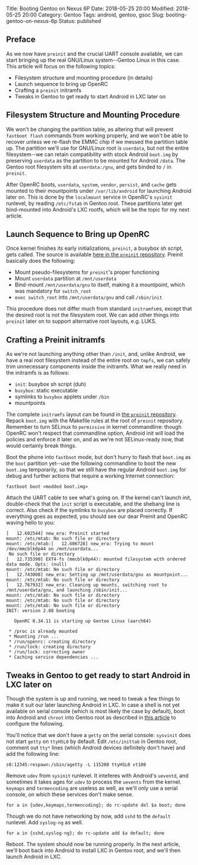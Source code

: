 Title: Booting Gentoo on Nexus 6P
Date: 2018-05-25 20:00
Modified: 2018-05-25 20:00
Category: Gentoo
Tags: android, gentoo, gsoc
Slug: booting-gentoo-on-nexus-6p
Status: published

## Preface

As we now have `preinit` and the crucial UART console available, we can start bringing up the real GNU/Linux system--Gentoo Linux in this case.  This article will focus on the following topics:

  * Filesystem structure and mounting procedure (in details)
  * Launch sequence to bring up OpenRC
  * Crafting a `preinit` initramfs
  * Tweaks in Gentoo to get ready to start Android in LXC later on
  
## Filesystem Structure and Mounting Procedure

We won't be changing the partition table, as altering that will prevent `fastboot flash` commands from working properly, and we won't be able to recover unless we re-flash the EMMC chip if we messed the partition table up.  The partition we'll use for GNU/Linux root is `userdata`, but not the entire filesystem--we can retain compatibility with stock Android `boot.img` by preserving `userdata` as the partition to be mounted for Android `/data`.  The Gentoo root filesystem sits at `userdata:/gnu`, and gets binded to `/` in `preinit`.

After OpenRC boots, `userdata`, `system`, `vendor`, `persist`, and `cache` gets mounted to their mountpoints under `/var/lib/android` for launching Android later on.  This is done by the `localmount` service in OpenRC's `sysinit` runlevel, by reading `/etc/fstab` in Gentoo root.  These partitions later get bind-mounted into Android's LXC rootfs, which will be the topic for my next article.
  
## Launch Sequence to Bring up OpenRC

Once kernel finishes its early initializations, `preinit`, a busybox sh script, gets called.  The source is available [here in the `preinit` repository](https://github.com/KireinaHoro/preinit_angler/blob/141cccc95e0f925e2e1be3cfd02d1e12eabef577/src/init).  Preinit basically does the following:

  * Mount pseudo-filesystems for `preinit`'s proper functioning
  * Mount `userdata` partition at `/mnt/userdata`
  * Bind-mount `/mnt/userdata/gnu` to itself, making it a mountpoint, which was mandatory for `switch_root`
  * `exec switch_root` into `/mnt/userdata/gnu` and call `/sbin/init` 
  
This procedure does not differ much from standard `initramfs`es, except that the desired root is not the filesystem root.  We can add other things into `preinit` later on to support alternative root layouts, e.g. LUKS.

## Crafting a Preinit initramfs

As we're not launching anything other than `/init`, and, unlike Android, we have a real root filesystem instead of the entire root on `tmpfs`, we can safely trim unnecessary components inside the initramfs.  What we really need in the initramfs is as follows:

  * `init`: busybox sh script (duh)
  * `busybox`: static executable
  * symlinks to `busybox` applets under `/bin`
  * mountpoints
  
The complete `initramfs` layout can be found in [the `preinit` repository](https://github.com/KireinaHoro/preinit_angler/tree/141cccc95e0f925e2e1be3cfd02d1e12eabef577/initramfs/root).  Repack `boot.img` with the Makefile rules at the root of `preinit` repository.  Remember to turn SELinux to `permissive` in kernel commandline: though OpenRC won't respect that commandline option, Android init will load the policies and enforce it later on, and as we're not SELinux-ready now, that would certainly break things.

Boot the phone into `fastboot` mode, but don't hurry to flash that `boot.img` as the `boot` partition yet--use the following commandline to boot the new `boot.img` temporarily, so that we still have the regular Android `boot.img` for debug and further actions that require a working Internet connection:

	fastboot boot <modded boot.img>

Attach the UART cable to see what's going on.  If the kernel can't launch init, double-check that the `init` script is executable, and the shebang line is correct.  Also check if the symlinks to `busybox` are placed correctly.  If everything goes as expected, you should see our dear Preinit and OpenRC waving hello to you:

	[   12.602544] new_era: Preinit started
	mount: /etc/mtab: No such file or directory
	mount: /etc/mtab:[   12.606728] new_era: Trying to mount /dev/mmcblk0p44 on /mnt/userdata...
	 No such file or directory
	[   12.735390] EXT4-fs (mmcblk0p44): mounted filesystem with ordered data mode. Opts: (null)
	mount: /etc/mtab: No such file or directory
	[   12.743008] new_era: Setting up /mnt/userdata/gnu as mountpoint...
	mount: /etc/mtab: No such file or directory
	[   12.767932] new_era: Cleaning up mounts, switching root to /mnt/userdata/gnu, and launching /sbin/init...
	mount: /etc/mtab: No such file or directory
	mount: /etc/mtab: No such file or directory
	mount: /etc/mtab: No such file or directory
	INIT: version 2.88 booting

	   OpenRC 0.34.11 is starting up Gentoo Linux (aarch64)

	 * /proc is already mounted
	 * Mounting /run ...
	 * /run/openrc: creating directory
	 * /run/lock: creating directory
	 * /run/lock: correcting owner
	 * Caching service dependencies ...


## Tweaks in Gentoo to get ready to start Android in LXC later on

Though the system is up and running, we need to tweak a few things to make it suit our later launching Android in LXC.  In case a shell is not yet available on serial console (which is most likely the case by default), boot into Android and `chroot` into Gentoo root as described in [this article](/building-gentoo-chroot-in-android.html) to configure the following.

You'll notice that we don't have a `getty` on the serial console: `sysvinit` does not start `getty` on `ttyHSL0` by default.  Edit `/etc/inittab` in Gentoo root, comment out `tty*` lines (which Android devices definitely don't have) and add the following line:

	s0:12345:respawn:/sbin/agetty -L 115200 ttyHSL0 vt100

Remove `udev` from `sysinit` runlevel.  It inteferes with Android's `ueventd`, and sometimes it takes ages for `udev` to process the `uevents` from the kernel.  `keymaps` and `termencoding` are useless as well, as we'll only use a serial console, on which these services don't make sense.

	for a in {udev,keymaps,termencoding}; do rc-update del $a boot; done
	
Though we do not have networking by now, add `sshd` to the `default` runlevel.  Add `syslog-ng` as well.

	for a in {sshd,syslog-ng}; do rc-update add $a default; done
	
Reboot.  The system should now be running properly.  In the next article, we'll boot back into Android to install LXC in Gentoo root, and we'll then launch Android in LXC.

